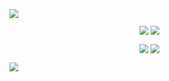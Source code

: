 <img src="https://skillicons.dev/icons?i=python" />
<p align="center">
    <img src="http://github-profile-summary-cards.vercel.app/api/cards/repos-per-language?username=haru0805&theme=default" />
    <img src="http://github-profile-summary-cards.vercel.app/api/cards/most-commit-language?username=haru0805&theme=default" />
</p>

<p align="center">
    <img src="http://github-profile-summary-cards.vercel.app/api/cards/stats?username=haru0805&theme=default" />
    <img src="http://github-profile-summary-cards.vercel.app/api/cards/productive-time?username=haru0805&theme=default&utcOffset=8" />
</p>
<img src="http://github-profile-summary-cards.vercel.app/api/cards/profile-details?username=haru0805&theme=default" />
